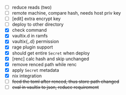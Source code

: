 - [ ] reduce reads (two)
- [ ] remote machine, compare hash, needs host priv key
- [ ] [edit] extra encrypt key
- [ ] deploy to other directory
- [x] check command
- [x] vaultix.d in ramfs
- [x] vaultix{,.d} permission
- [x] rage plugin support
- [x] should get entire `Secret` when deploy
- [x] [renc] calc hash and skip unchanged
- [x] remove renced path while renc 
- [x] apply `Secret` metadata
- [x] nix integration
- [ ] ~~feed the toml after renced, thus store path changed~~
- [ ] ~~eval in vaultix to json, reduce requirement~~
